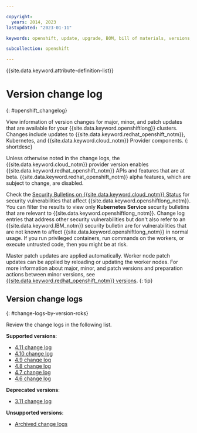 ```yaml
---

copyright:
  years: 2014, 2023
lastupdated: "2023-01-11"

keywords: openshift, update, upgrade, BOM, bill of materials, versions, patch

subcollection: openshift

---
```


{{site.data.keyword.attribute-definition-list}}



# Version change log
{: #openshift_changelog}


View information of version changes for major, minor, and patch updates that are available for your {{site.data.keyword.openshiftlong}} clusters. Changes include updates to {{site.data.keyword.redhat_openshift_notm}}, Kubernetes, and {{site.data.keyword.cloud_notm}} Provider components.
{: shortdesc}

Unless otherwise noted in the change logs, the {{site.data.keyword.cloud_notm}} provider version enables {{site.data.keyword.redhat_openshift_notm}} APIs and features that are at beta. {{site.data.keyword.redhat_openshift_notm}} alpha features, which are subject to change, are disabled.

Check the [Security Bulletins on {{site.data.keyword.cloud_notm}} Status](https://cloud.ibm.com/status?selected=security) for security vulnerabilities that affect {{site.data.keyword.openshiftlong_notm}}. You can filter the results to view only **Kubernetes Service** security bulletins that are relevant to {{site.data.keyword.openshiftlong_notm}}. Change log entries that address other security vulnerabilities but don't also refer to an {{site.data.keyword.IBM_notm}} security bulletin are for vulnerabilities that are not known to affect {{site.data.keyword.openshiftlong_notm}} in normal usage. If you run privileged containers, run commands on the workers, or execute untrusted code, then you might be at risk.

Master patch updates are applied automatically. Worker node patch updates can be applied by reloading or updating the worker nodes. For more information about major, minor, and patch versions and preparation actions between minor versions, see [{{site.data.keyword.redhat_openshift_notm}} versions](/docs/openshift?topic=openshift-openshift_changelog).
{: tip}

## Version change logs
{: #change-logs-by-version-roks}

Review the change logs in the following list. 

**Supported versions**:
- [4.11 change log](/docs/openshift?topic=openshift-openshift_changelog_411)
- [4.10 change log](/docs/openshift?topic=openshift-openshift_changelog_410)
- [4.9 change log](/docs/openshift?topic=openshift-openshift_changelog_49)
- [4.8 change log](/docs/openshift?topic=openshift-openshift_changelog_48)
- [4.7 change log](/docs/openshift?topic=openshift-openshift_changelog_47)
- [4.6 change log](/docs/openshift?topic=openshift-openshift_changelog_46)

**Deprecated versions**:
- [3.11 change log](/docs/openshift?topic=openshift-openshift_changelog_311) 

**Unsupported versions**: 
- [Archived change logs](/docs/openshift?topic=openshift-changelog_archive)


